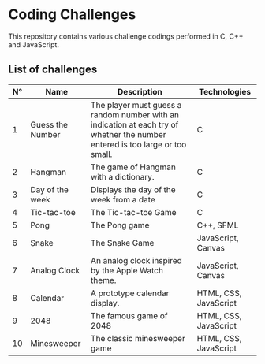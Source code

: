 # Coding Challenges
This repository contains various challenge codings performed in C, C++ and JavaScript.

## List of challenges
| N° | Name | Description | Technologies |
|----|------|-------------|--------------|
| 1 | Guess the Number | The player must guess a random number with an indication at each try of whether the number entered is too large or too small. | C |
| 2 | Hangman | The game of Hangman with a dictionary. | C |
| 3 | Day of the week | Displays the day of the week from a date | C |
| 4 | Tic-tac-toe | The Tic-tac-toe Game | C |
| 5 | Pong | The Pong game | C++, SFML |
| 6 | Snake | The Snake Game | JavaScript, Canvas |
| 7 | Analog Clock | An analog clock inspired by the Apple Watch theme. | JavaScript, Canvas |
| 8 | Calendar | A prototype calendar display. | HTML, CSS, JavaScript |
| 9 | 2048 | The famous game of 2048 | HTML, CSS, JavaScript |
| 10 | Minesweeper | The classic minesweeper game | HTML, CSS, JavaScript |